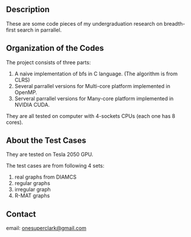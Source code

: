 


## Description
 

These are some code pieces of my undergraduation research 
on breadth-first search in parrallel.


## Organization of the Codes

The project consists of three parts:

1. A naive implementation of bfs in C language. (The algorithm is from CLRS)
2. Several parrallel versions for Multi-core platform implemented in OpenMP. 
3. Serveral parrallel versions for Many-core platform implemented in NVIDIA CUDA.

They are all tested on computer with 4-sockets CPUs (each one has 8 cores). 

## About the Test Cases

They are tested on Tesla 2050 GPU.

The test cases are from following 4 sets:
1. real graphs from DIAMCS
2. regular graphs
3. irregular graph
4. R-MAT graphs


## Contact


email: onesuperclark@gmail.com
